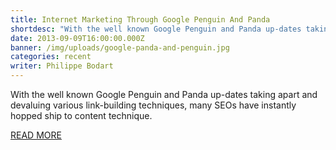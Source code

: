 ```yaml
---
title: Internet Marketing Through Google Penguin And Panda
shortdesc: "With the well known Google Penguin and Panda up-dates taking apart and devaluing various link-building techniques, many SEOs have instantly hopped ship to content technique."
date: 2013-09-09T16:00:00.000Z
banner: /img/uploads/google-panda-and-penguin.jpg
categories: recent
writer: Philippe Bodart
---
```


With the well known Google Penguin and Panda up-dates taking apart and devaluing various link-building techniques, many SEOs have instantly hopped ship to content technique.

[READ MORE](http://webfactories.wordpress.com/2012/09/12/internet-marketing-through-google-penguin-and-panda/)